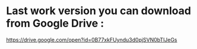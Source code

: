 # Last work version you can download from Google Drive :
https://drive.google.com/open?id=0B77xkFUyndu3d0pjSVN0bTlJeGs
